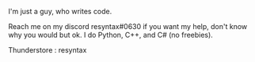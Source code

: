 I'm just a guy, who writes code.

Reach me on my discord resyntax#0630 if you want my help, don't know why you would but ok. I do Python, C++, and C# (no freebies).

Thunderstore : resyntax

<!---
resyntax/resyntax is a ✨ special ✨ repository because its `README.md` (this file) appears on your GitHub profile.
You can click the Preview link to take a look at your changes.
--->
